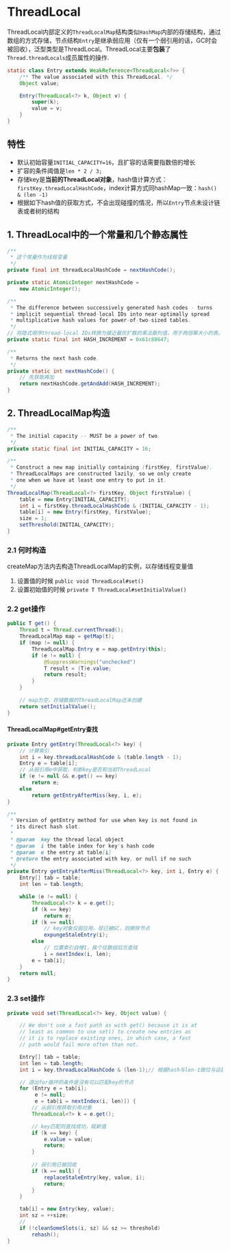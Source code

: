 # ThreadLocal
ThreadLocal内部定义的`ThreadLocalMap`结构类似`HashMap`内部的存储结构，通过数组的方式存储，节点结构`Entry`是继承弱应用（仅有一个弱引用的话，GC时会被回收），泛型类型是ThreadLocal。ThreadLocal主要**包装**了`Thread.threadLocals`成员属性的操作.
```java
static class Entry extends WeakReference<ThreadLocal<?>> {
    /** The value associated with this ThreadLocal. */
    Object value;

    Entry(ThreadLocal<?> k, Object v) {
        super(k);
        value = v;
    }
}
```
## 特性
- 默认初始容量`INITIAL_CAPACITY=16`，且扩容的话需要指数倍的增长
- 扩容的条件阈值是`len * 2 / 3;`
- 存储key是**当前的ThreadLocal对象**，hash值计算方式：`firstKey.threadLocalHashCode`，index计算方式同hashMap一致：`hash() & (len -1)`
- 根据如下hash值的获取方式，不会出现碰撞的情况，所以`Entry`节点未设计链表或者树的结构
## 1. ThreadLocal中的一个常量和几个静态属性
```java
/**
 * 这个常量作为线程变量
 */
private final int threadLocalHashCode = nextHashCode();

private static AtomicInteger nextHashCode =
    new AtomicInteger();

/**
 * The difference between successively generated hash codes - turns
 * implicit sequential thread-local IDs into near-optimally spread
 * multiplicative hash values for power-of-two-sized tables.
 */
// 将隐式顺序thread-local IDs转换为接近最优扩散的乘法散列值，用于两倍幂大小的表。
private static final int HASH_INCREMENT = 0x61c88647;

/**
 * Returns the next hash code. 
 */
private static int nextHashCode() {
    // 先获取再加
    return nextHashCode.getAndAdd(HASH_INCREMENT);
}
```
## 2. ThreadLocalMap构造
```java
/**
 * The initial capacity -- MUST be a power of two.
 */
private static final int INITIAL_CAPACITY = 16;

/**
 * Construct a new map initially containing (firstKey, firstValue).
 * ThreadLocalMaps are constructed lazily, so we only create
 * one when we have at least one entry to put in it.
 */
ThreadLocalMap(ThreadLocal<?> firstKey, Object firstValue) {
    table = new Entry[INITIAL_CAPACITY];
    int i = firstKey.threadLocalHashCode & (INITIAL_CAPACITY - 1);
    table[i] = new Entry(firstKey, firstValue);
    size = 1;
    setThreshold(INITIAL_CAPACITY);
}
```
### 2.1 何时构造
createMap方法内去构造ThreadLocalMap的实例，以存储线程变量值
1. 设置值的时候 `public void ThreadLocal#set()`
2. 设置初始值的时候 `private T ThreadLocal#setInitialValue()`

### 2.2 get操作
```java
public T get() {
    Thread t = Thread.currentThread();
    ThreadLocalMap map = getMap(t);
    if (map != null) {
        ThreadLocalMap.Entry e = map.getEntry(this);
        if (e != null) {
            @SuppressWarnings("unchecked")
            T result = (T)e.value;
            return result;
        }
    }
    
    // map为空，存储数据的ThreadLocalMap还未创建
    return setInitialValue();
}
```

#### ThreadLocalMap#getEntry查找
```java
private Entry getEntry(ThreadLocal<?> key) {
    // 计算索引
    int i = key.threadLocalHashCode & (table.length - 1);
    Entry e = table[i];
    // 从弱引用e中获取，判断key是否和当前ThreadLocal
    if (e != null && e.get() == key)
        return e;
    else
        return getEntryAfterMiss(key, i, e);
}

/**
 * Version of getEntry method for use when key is not found in
 * its direct hash slot.
 *
 * @param  key the thread local object
 * @param  i the table index for key's hash code
 * @param  e the entry at table[i]
 * @return the entry associated with key, or null if no such
 */
private Entry getEntryAfterMiss(ThreadLocal<?> key, int i, Entry e) {
    Entry[] tab = table;
    int len = tab.length;

    while (e != null) {
        ThreadLocal<?> k = e.get();
        if (k == key)
            return e;
        if (k == null)
            // key对象仅弱应用，现已被GC，则擦除节点
            expungeStaleEntry(i);
        else
            // 位置索引自增1，挨个往数组后方查找
            i = nextIndex(i, len);
        e = tab[i];
    }
    return null;
}
```

### 2.3 set操作
```java
private void set(ThreadLocal<?> key, Object value) {

    // We don't use a fast path as with get() because it is at
    // least as common to use set() to create new entries as
    // it is to replace existing ones, in which case, a fast
    // path would fail more often than not.

    Entry[] tab = table;
    int len = tab.length;
    int i = key.threadLocalHashCode & (len-1);// 根据hash与len-1做位与运算

    // 退出for循环的条件是没有可以匹配key的节点
    for (Entry e = tab[i];
         e != null;
         e = tab[i = nextIndex(i, len)]) {
        // 从弱引用获取引用对象
        ThreadLocal<?> k = e.get();

        // key匹配则查找成功，赋新值
        if (k == key) {
            e.value = value;
            return;
        }
        
        // 弱引用已被回收
        if (k == null) {
            replaceStaleEntry(key, value, i);
            return;
        }
    }

    tab[i] = new Entry(key, value);
    int sz = ++size;
    // 
    if (!cleanSomeSlots(i, sz) && sz >= threshold)
        rehash();
}
```